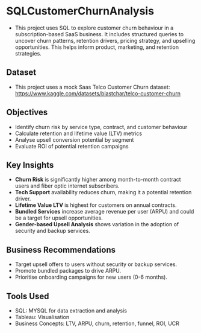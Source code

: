 # SQLCustomerChurnAnalysis
- This project uses SQL to explore customer churn behaviour in a subscription-based SaaS business. It includes structured queries to uncover churn patterns, retention drivers, pricing strategy, and upselling opportunities. This helps inform product, marketing, and retention strategies.

## Dataset
- This project uses a mock Saas Telco Customer Churn dataset:
https://www.kaggle.com/datasets/blastchar/telco-customer-churn

## Objectives
- Identify churn risk by service type, contract, and customer behaviour
- Calculate retention and lifetime value (LTV) metrics
- Analyse upsell conversion potential by segment
- Evaluate ROI of potential retention campaigns

## Key Insights
- **Churn Risk** is significantly higher among month-to-month contract users and fiber optic internet subscribers.
- **Tech Support** availability reduces churn, making it a potential retention driver.
- **Lifetime Value LTV** is highest for customers on annual contracts.
- **Bundled Services** increase average revenue per user (ARPU) and could be a target for upsell opportunities.
- **Gender-based Upsell Analysis** shows variation in the adoption of security and backup services.

## Business Recommendations
- Target upsell offers to users without security or backup services.
- Promote bundled packages to drive ARPU.
- Prioritise onboarding campaigns for new users (0-6 months).

## Tools Used
- SQL: MYSQL for data extraction and analysis
- Tableau: Visualisation
- Business Concepts: LTV, ARPU, churn, retention, funnel, ROI, UCR
